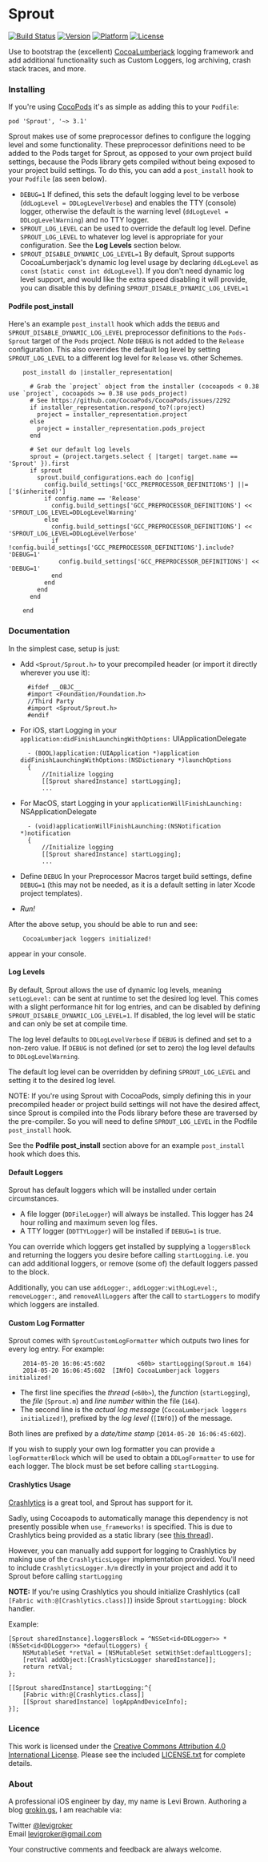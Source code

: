 Sprout
===========
[![Build Status](https://travis-ci.org/levigroker/Sprout.svg)](https://travis-ci.org/levigroker/Sprout)
[![Version](http://img.shields.io/cocoapods/v/Sprout.svg)](http://cocoapods.org/?q=Sprout)
[![Platform](http://img.shields.io/cocoapods/p/Sprout.svg)]()
[![License](http://img.shields.io/cocoapods/l/Sprout.svg)](https://github.com/levigroker/Sprout/blob/master/LICENSE.txt)

Use to bootstrap the (excellent) [CocoaLumberjack](https://github.com/robbiehanson/CocoaLumberjack) logging framework and add additional functionality such as Custom Loggers, log archiving, crash stack traces, and more.

### Installing

If you're using [CocoPods](http://cocopods.org) it's as simple as adding this to your `Podfile`:

	pod 'Sprout', '~> 3.1'

Sprout makes use of some preprocessor defines to configure the logging level and some functionality. These preprocessor definitions need to be added to the Pods target for Sprout, as opposed to your own project build settings, because the Pods library gets compiled without being exposed to your project build settings. To do this, you can add a `post_install` hook to your `Podfile` (as seen below).

* `DEBUG=1` If defined, this sets the default logging level to be verbose (`ddLogLevel = DDLogLevelVerbose`) and enables the TTY (console) logger,
otherwise the default is the warning level (`ddLogLevel = DDLogLevelWarning`) and no TTY logger.
* `SPROUT_LOG_LEVEL` can be used to override the default log level. Define `SPROUT_LOG_LEVEL` to whatever log level is appropriate for your configuration. See the **Log Levels** section below.
* `SPROUT_DISABLE_DYNAMIC_LOG_LEVEL=1` By default, Sprout supports CocoaLumberjack's dynamic log level usage by declaring `ddLogLevel` as `const` (`static const int ddLogLevel`). If you don't need dynamic log level support, and would like the extra speed disabling it will provide, you can disable this by defining `SPROUT_DISABLE_DYNAMIC_LOG_LEVEL=1`

#### Podfile post_install

Here's an example `post_install` hook which adds the `DEBUG` and `SPROUT_DISABLE_DYNAMIC_LOG_LEVEL` preprocessor definitions to the `Pods-Sprout` target of the `Pods` project. *Note* `DEBUG` is not added to the `Release` configuration.
This also overrides the default log level by setting `SPROUT_LOG_LEVEL` to a different log level for `Release` vs. other Schemes. 

		post_install do |installer_representation|

		  # Grab the `project` object from the installer (cocoapods < 0.38 use `project`, cocoapods >= 0.38 use pods_project)
		  # See https://github.com/CocoaPods/CocoaPods/issues/2292
		  if installer_representation.respond_to?(:project)
			project = installer_representation.project
		  else
			project = installer_representation.pods_project
		  end

		  # Set our default log levels
		  sprout = (project.targets.select { |target| target.name == 'Sprout' }).first
		  if sprout
			sprout.build_configurations.each do |config|
			  config.build_settings['GCC_PREPROCESSOR_DEFINITIONS'] ||= ['$(inherited)']
			  if config.name == 'Release'
				config.build_settings['GCC_PREPROCESSOR_DEFINITIONS'] << 'SPROUT_LOG_LEVEL=DDLogLevelWarning'
			  else
				config.build_settings['GCC_PREPROCESSOR_DEFINITIONS'] << 'SPROUT_LOG_LEVEL=DDLogLevelVerbose'
				if !config.build_settings['GCC_PREPROCESSOR_DEFINITIONS'].include? 'DEBUG=1'
				  config.build_settings['GCC_PREPROCESSOR_DEFINITIONS'] << 'DEBUG=1'
				end
			  end
			end
		  end

		end
	
### Documentation

 In the simplest case, setup is just:

* Add `<Sprout/Sprout.h>` to your precompiled header (or import it directly wherever you use it):


		#ifdef __OBJC__
		#import <Foundation/Foundation.h>
		//Third Party
		#import <Sprout/Sprout.h>
		#endif

* For iOS, start Logging in your `application:didFinishLaunchingWithOptions:` UIApplicationDelegate

		- (BOOL)application:(UIApplication *)application didFinishLaunchingWithOptions:(NSDictionary *)launchOptions
		{
			//Initialize logging
			[[Sprout sharedInstance] startLogging];
			...

* For MacOS, start Logging in your `applicationWillFinishLaunching:` NSApplicationDelegate

		- (void)applicationWillFinishLaunching:(NSNotification *)notification
		{
			//Initialize logging
			[[Sprout sharedInstance] startLogging];
			...


* Define `DEBUG`
 In your Preprocessor Macros target build settings, define `DEBUG=1` (this may not be needed, as it is a default setting in later Xcode project templates).

* _Run!_

After the above setup, you should be able to run and see:

		CocoaLumberjack loggers initialized!

appear in your console.

#### Log Levels

By default, Sprout allows the use of dynamic log levels, meaning `setLogLevel:` can be sent at runtime to set the desired log level. This comes with a slight performance hit for log entries, and can be disabled by defining `SPROUT_DISABLE_DYNAMIC_LOG_LEVEL=1`. If disabled, the log level will be static and can only be set at compile time.

The log level defaults to `DDLogLevelVerbose` if `DEBUG` is defined and set to a non-zero value. If `DEBUG` is not defined (or set to zero) the log level defaults to `DDLogLevelWarning`.

The default log level can be overridden by defining `SPROUT_LOG_LEVEL` and setting it to the desired log level.

NOTE: If you're using Sprout with CocoaPods, simply defining this in your precompiled header or project build settings will not have the desired affect, since Sprout is compiled into the Pods library before these are traversed by the pre-compiler. So you will need to define `SPROUT_LOG_LEVEL` in the Podfile `post_install` hook.

See the **Podfile post_install** section above for an example `post_install` hook which does this.

#### Default Loggers

Sprout has default loggers which will be installed under certain circumstances.

* A file logger (`DDFileLogger`) will always be installed. This logger has 24 hour rolling and maximum seven log files.
* A TTY logger (`DDTTYLogger`) will be installed if `DEBUG=1` is true.

You can override which loggers get installed by supplying a `loggersBlock` and returning the loggers you desire before calling `startLogging`. i.e. you can add additional loggers, or remove (some of) the default loggers passed to the block.

Additionally, you can use `addLogger:`, `addLogger:withLogLevel:`, `removeLogger:`, and `removeAllLoggers` after the call to `startLoggers` to modify which loggers are installed.

#### Custom Log Formatter

Sprout comes with `SproutCustomLogFormatter` which outputs two lines for every log entry. For example:

		2014-05-20 16:06:45:602         <60b> startLogging(Sprout.m 164)
		2014-05-20 16:06:45:602  [INfO] CocoaLumberjack loggers initialized!

* The first line specifies the *thread* (`<60b>`), the *function* (`startLogging`), the *file* (`Sprout.m`) and *line number* within the file (`164`).
* The second line is the *actual log message* (`CocoaLumberjack loggers initialized!`), prefixed by the *log level* (`[INfO]`) of the message.

Both lines are prefixed by a *date/time stamp* (`2014-05-20 16:06:45:602`).

If you wish to supply your own log formatter you can provide a `logFormatterBlock` which will be used to obtain a `DDLogFormatter` to use for each logger. The block must be set before calling `startLogging`.

#### Crashlytics Usage

[Crashlytics](http://crashlytics.com) is a great tool, and Sprout has support for it.

Sadly, using Cocoapods to automatically manage this dependency is not presently possible when `use_frameworks!` is specified. This is due to Crashlytics being provided as a static library (see [this thread](https://twittercommunity.com/t/crashlytics-cocoapod-dynamic-framework-support/47000)).

However, you can manually add support for logging to Crashlytics by making use of the 
 `CrashlyticsLogger` implementation provided. You'll need to include `CrashlyticsLogger.h/m` directly in your project and add it to Sprout before calling `startLogging`

__NOTE:__ If you're using Crashlytics you should initialize Crashlytics (call `[Fabric with:@[Crashlytics.class]]`) inside Sprout `startLogging:` block handler. 

Example:

    [Sprout sharedInstance].loggersBlock = ^NSSet<id<DDLogger>> *(NSSet<id<DDLogger>> *defaultLoggers) {
    	NSMutableSet *retVal = [NSMutableSet setWithSet:defaultLoggers];
    	[retVal addObject:[CrashlyticsLogger sharedInstance]];
    	return retVal;
    };

    [[Sprout sharedInstance] startLogging:^{
	    [Fabric with:@[Crashlytics.class]]
    	[[Sprout sharedInstance] logAppAndDeviceInfo];
    }];

### Licence

This work is licensed under the [Creative Commons Attribution 4.0 International License](https://creativecommons.org/licenses/by/4.0/).
Please see the included [LICENSE.txt](https://github.com/levigroker/Sprout/blob/master/LICENSE.txt) for complete details.

### About
A professional iOS engineer by day, my name is Levi Brown. Authoring a blog
[grokin.gs](http://grokin.gs), I am reachable via:

Twitter [@levigroker](https://twitter.com/levigroker)  
Email [levigroker@gmail.com](mailto:levigroker@gmail.com)  

Your constructive comments and feedback are always welcome.
